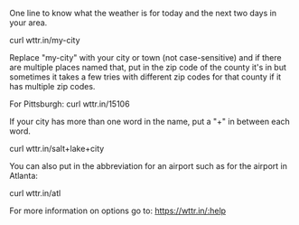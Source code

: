 One line to know what the weather is for today and the next two days in your area.

curl wttr.in/my-city

Replace "my-city" with your city or town (not case-sensitive) and if there are multiple places named that, 
put in the zip code of the county it's in but sometimes it takes a few tries with different zip codes for 
that county if it has multiple zip codes.

For Pittsburgh:
curl wttr.in/15106

If your city has more than one word in the name, put a "+" in between each word.

curl wttr.in/salt+lake+city

You can also put in the abbreviation for an airport such as for the airport in Atlanta:

curl wttr.in/atl

For more information on options go to: https://wttr.in/:help
